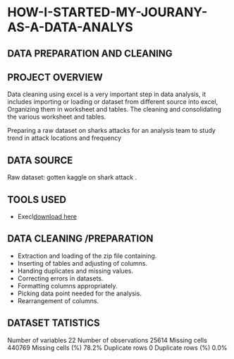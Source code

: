 # HOW-I-STARTED-MY-JOURANY-AS-A-DATA-ANALYS

## DATA  PREPARATION AND CLEANING 

## PROJECT OVERVIEW 
Data cleaning using excel is a very important step in data analysis, it includes importing or loading or dataset from different source into excel, Organizing them in worksheet and tables. The cleaning and consolidating the various worksheet and tables.

Preparing a raw dataset on sharks attacks for an analysis  team to study trend  in attack locations  and frequency 

## DATA SOURCE 
Raw dataset: gotten kaggle  on shark attack .

## TOOLS USED  
- Execl[download here](https//microsoft)

## DATA CLEANING /PREPARATION 
- Extraction and loading of the zip file containing.
- Inserting of tables and adjusting of columns.
- Handing duplicates and missing values.
- Correcting errors in datasets.
- Formatting columns appropriately.
- Picking data point needed for the analysis.
- Rearrangement of columns.

## DATASET TATISTICS 
Number of variables	22
Number of observations	25614
Missing cells	440769
Missing cells (%)	78.2%
Duplicate rows	0
Duplicate rows (%)	0.0%


